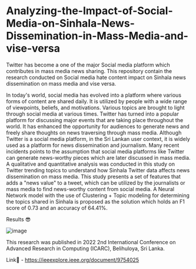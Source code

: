 # Analyzing-the-Impact-of-Social-Media-on-Sinhala-News-Dissemination-in-Mass-Media-and-vise-versa
Twitter has become a one of the major Social media platform which contributes in mass media news sharing. This repository contain the research conducted on Social media hate content impact on Sinhala news dissemination on mass media and vise versa.

In today's world, social media has evolved into a platform where various forms of content are shared daily. It is utilized by people with a wide range of viewpoints, beliefs, and motivations. Various topics are brought to light through social media at various times. Twitter has turned into a popular platform for discussing major events that are taking place throughout the world. It has enhanced the opportunity for audiences to generate news and freely share thoughts on news traversing through mass media. Although Twitter is a social media platform, in the Sri Lankan user context, it is widely used as a platform for news dissemination and journalism. Many recent incidents points to the assumption that social media platforms like Twitter can generate news-worthy pieces which are later discussed in mass media.
A qualitative and quantitative analysis was conducted in this study on Twitter trending topics to understand how Sinhala Twitter data affects news dissemination on mass media. This study presents a set of features that adds a "news value" to a tweet, which can be utilized by the journalists or mass media to find news-worthy content from social media. A Neural Network model with the use of Clustering + Topic modeling for determining the topics shared in Sinhala is proposed as the solution which holds an F1 score of 0.73 and an accuracy of 64.41%.

Results 😎

![image](https://github.com/Dushanthimadhushika3/Analyzing-the-Impact-of-Social-Media-on-Sinhala-News-Dissemination-in-Mass-Media-and-vise-versa/assets/38201033/b529be65-bf3f-46c9-9f8b-592b0ff9c2b4)

This research was published in 2022 2nd International Conference on Advanced Research in Computing (ICARC), Belihuloya, Sri Lanka. 

Link🔗 - https://ieeexplore.ieee.org/document/9754025

